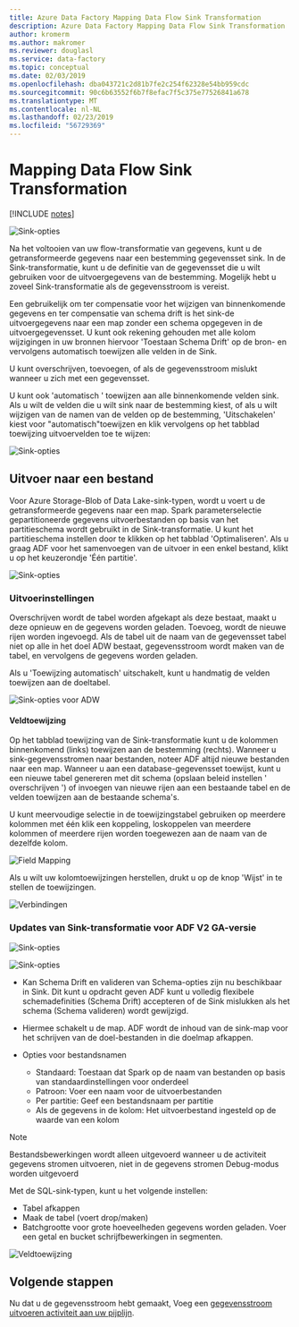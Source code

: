 ```yaml
---
title: Azure Data Factory Mapping Data Flow Sink Transformation
description: Azure Data Factory Mapping Data Flow Sink Transformation
author: kromerm
ms.author: makromer
ms.reviewer: douglasl
ms.service: data-factory
ms.topic: conceptual
ms.date: 02/03/2019
ms.openlocfilehash: dba043721c2d81b7fe2c254f62328e54bb959cdc
ms.sourcegitcommit: 90c6b63552f6b7f8efac7f5c375e77526841a678
ms.translationtype: MT
ms.contentlocale: nl-NL
ms.lasthandoff: 02/23/2019
ms.locfileid: "56729369"
---
```

# <a name="mapping-data-flow-sink-transformation"></a>Mapping Data Flow Sink Transformation

[!INCLUDE [notes](../../includes/data-factory-data-flow-preview.md)]

![Sink-opties](media/data-flow/windows1.png "sink-1")

Na het voltooien van uw flow-transformatie van gegevens, kunt u de getransformeerde gegevens naar een bestemming gegevensset sink. In de Sink-transformatie, kunt u de definitie van de gegevensset die u wilt gebruiken voor de uitvoergegevens van de bestemming. Mogelijk hebt u zoveel Sink-transformatie als de gegevensstroom is vereist.

Een gebruikelijk om ter compensatie voor het wijzigen van binnenkomende gegevens en ter compensatie van schema drift is het sink-de uitvoergegevens naar een map zonder een schema opgegeven in de uitvoergegevensset. U kunt ook rekening gehouden met alle kolom wijzigingen in uw bronnen hiervoor 'Toestaan Schema Drift' op de bron- en vervolgens automatisch toewijzen alle velden in de Sink.

U kunt overschrijven, toevoegen, of als de gegevensstroom mislukt wanneer u zich met een gegevensset.

U kunt ook 'automatisch ' toewijzen aan alle binnenkomende velden sink. Als u wilt de velden die u wilt sink naar de bestemming kiest, of als u wilt wijzigen van de namen van de velden op de bestemming, 'Uitschakelen' kiest voor "automatisch"toewijzen en klik vervolgens op het tabblad toewijzing uitvoervelden toe te wijzen:

![Sink-opties](media/data-flow/sink2.png "sink-2")

## <a name="output-to-one-file"></a>Uitvoer naar een bestand
Voor Azure Storage-Blob of Data Lake-sink-typen, wordt u voert u de getransformeerde gegevens naar een map. Spark parameterselectie gepartitioneerde gegevens uitvoerbestanden op basis van het partitieschema wordt gebruikt in de Sink-transformatie. U kunt het partitieschema instellen door te klikken op het tabblad 'Optimaliseren'. Als u graag ADF voor het samenvoegen van de uitvoer in een enkel bestand, klikt u op het keuzerondje 'Één partitie'.

![Sink-opties](media/data-flow/opt001.png "sink-opties")

### <a name="output-settings"></a>Uitvoerinstellingen

Overschrijven wordt de tabel worden afgekapt als deze bestaat, maakt u deze opnieuw en de gegevens worden geladen. Toevoeg, wordt de nieuwe rijen worden ingevoegd. Als de tabel uit de naam van de gegevensset tabel niet op alle in het doel ADW bestaat, gegevensstroom wordt maken van de tabel, en vervolgens de gegevens worden geladen.

Als u 'Toewijzing automatisch' uitschakelt, kunt u handmatig de velden toewijzen aan de doeltabel.

![Sink-opties voor ADW](media/data-flow/adw2.png "adw sink")

#### <a name="field-mapping"></a>Veldtoewijzing

Op het tabblad toewijzing van de Sink-transformatie kunt u de kolommen binnenkomend (links) toewijzen aan de bestemming (rechts). Wanneer u sink-gegevensstromen naar bestanden, noteer ADF altijd nieuwe bestanden naar een map. Wanneer u aan een database-gegevensset toewijst, kunt u een nieuwe tabel genereren met dit schema (opslaan beleid instellen ' overschrijven ') of invoegen van nieuwe rijen aan een bestaande tabel en de velden toewijzen aan de bestaande schema's.

U kunt meervoudige selectie in de toewijzingstabel gebruiken op meerdere kolommen met één klik een koppeling, loskoppelen van meerdere kolommen of meerdere rijen worden toegewezen aan de naam van de dezelfde kolom.

![Field Mapping](media/data-flow/multi1.png "meerdere opties")

Als u wilt uw kolomtoewijzingen herstellen, drukt u op de knop 'Wijst' in te stellen de toewijzingen.

![Verbindingen](media/data-flow/maxcon.png "Verbindingen")

### <a name="updates-to-sink-transformation-for-adf-v2-ga-version"></a>Updates van Sink-transformatie voor ADF V2 GA-versie

![Sink-opties](media/data-flow/sink1.png "een Sink")

![Sink-opties](media/data-flow/sink2.png "Sinks")

* Kan Schema Drift en valideren van Schema-opties zijn nu beschikbaar in Sink. Dit kunt u opdracht geven ADF kunt u volledig flexibele schemadefinities (Schema Drift) accepteren of de Sink mislukken als het schema (Schema valideren) wordt gewijzigd.

* Hiermee schakelt u de map. ADF wordt de inhoud van de sink-map voor het schrijven van de doel-bestanden in die doelmap afkappen.

* Opties voor bestandsnamen

   * Standaard: Toestaan dat Spark op de naam van bestanden op basis van standaardinstellingen voor onderdeel
   * Patroon: Voer een naam voor de uitvoerbestanden
   * Per partitie: Geef een bestandsnaam per partitie
   * Als de gegevens in de kolom: Het uitvoerbestand ingesteld op de waarde van een kolom

> [!NOTE]
> Bestandsbewerkingen wordt alleen uitgevoerd wanneer u de activiteit gegevens stromen uitvoeren, niet in de gegevens stromen Debug-modus worden uitgevoerd

Met de SQL-sink-typen, kunt u het volgende instellen:

* Tabel afkappen
* Maak de tabel (voert drop/maken)
* Batchgrootte voor grote hoeveelheden gegevens worden geladen. Voer een getal en bucket schrijfbewerkingen in segmenten.

![Veldtoewijzing](media/data-flow/sql001.png "SQL-opties")

## <a name="next-steps"></a>Volgende stappen

Nu dat u de gegevensstroom hebt gemaakt, Voeg een [gegevensstroom uitvoeren activiteit aan uw pijplijn](https://docs.microsoft.com/azure/data-factory/concepts-data-flow-overview).
